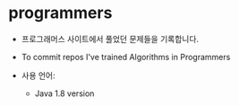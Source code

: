 # programmers

- 프로그래머스 사이트에서 풀었던 문제들을 기록합니다.
- To commit repos I've trained Algorithms in Programmers


- 사용 언어: 
  - Java 1.8 version
